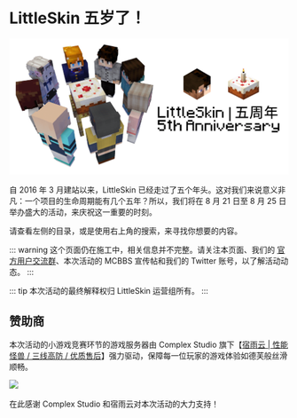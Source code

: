 # LittleSkin 五岁了！

![banner](./assets/banner.png)

自 2016 年 3 月建站以来，LittleSkin 已经走过了五个年头。这对我们来说意义非凡：一个项目的生命周期能有几个五年？所以，我们将在 8 月 21 日至 8 月 25 日举办盛大的活动，来庆祝这一重要的时刻。

请查看左侧的目录，或是使用右上角的搜索，来寻找你想要的内容。

::: warning
这个页面仍在施工中，相关信息并不完整。请关注本页面、我们的 [官方用户交流群](/user-group.html)、本次活动的 MCBBS 宣传帖和我们的 Twitter 账号，以了解活动动态。
:::

::: tip
本次活动的最终解释权归 LittleSkin 运营组所有。
:::

## 赞助商

本次活动的小游戏竞赛环节的游戏服务器由 Complex Studio 旗下【[宿雨云 | 性能怪兽 / 三线高防 / 优质售后](https://www.mcbbs.net/thread-1210568-1-1.html)】强力驱动，保障每一位玩家的游戏体验如德芙般丝滑顺畅。

[![](https://ns.complexstudio.net/uploads/images/2021-06-15/01e4d6c66d470246b791fe20fec4444e.png)](https://www.mcbbs.net/thread-1210568-1-1.html)

在此感谢 Complex Studio 和宿雨云对本次活动的大力支持！

